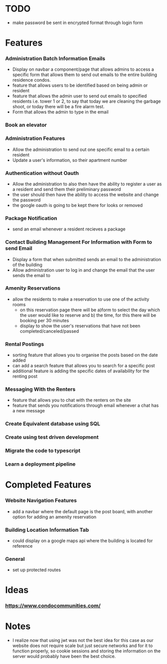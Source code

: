 # TODO 


- make password be sent in encrypted format through login form

# Features

### Administration Batch Information Emails
- Display on navbar a component/page that allows admins to access a specific form that allows them to send out emails to the entire building residence condos.
- feature that allows users to be identified based on being admin or resident
- feature that allows the admin user to send out emails to specified residents i.e. tower 1 or 2, to say that   today we are cleaning the garbage shoot, or today there will be a fire alarm test.
- Form that allows the admin to type in the email

### Book an elevator

### Administration Features
- Allow the administration to send out one specific email to a certain resident
- Update a user's information, so their apartment number

### Authentication without Oauth
- Allow the administration to also then have the ability to register a user as a resident and send them their preliminary password
- the user should then have the ability to access the website and change the password
- the google oauth is going to be kept there for looks or removed

### Package Notification
- send an email whenever a resident recieves a package

### Contact Building Management For Information with Form to send Email
- Display a form that when submitted sends an email to the administration of the building
- Allow administration user to log in and change the email that the user sends the email to

### Amenity Reservations
- allow the residents to make a reservation to use one of the activity rooms
    - on this reservation page there will be a)form to select the day which the user would like to reserve and b) the time, for this there will be booking per 30 minutes
    - display to show the user's reservations that have not been completed/canceled/passed

### Rental Postings
- sorting feature that allows you to organise the posts based on the date added
- can add a search feature that allows you to search for a specific post
- additional feature is adding the specific dates of availability for the renting post

### Messaging With the Renters
- feature that allows you to chat with the renters on the site
- feature that sends you notifications through email whenever a chat has a new message

### Create Equivalent database using SQL

### Create using test driven development

### Migrate the code to typescript

### Learn a deployment pipeline


# Completed Features

### Website Navigation Features
- add a navbar where the default page is the post board, with another option for adding an amenity reservation

### Building Location Information Tab
- could display on a google maps api where the building is located for reference

### General
- set up protected routes




# Ideas

### https://www.condocommunities.com/

# Notes
- I realize now that using jwt was not the best idea for this case as our website does not require scale but just secure networks and for it to function properly, so cookie sessions and storing the information on the server would probably have been the best choice.
